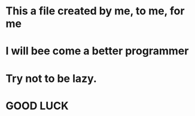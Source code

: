 # This a file created by me, to me, for me
# I will bee come a better programmer
# Try not to be lazy.
# GOOD LUCK